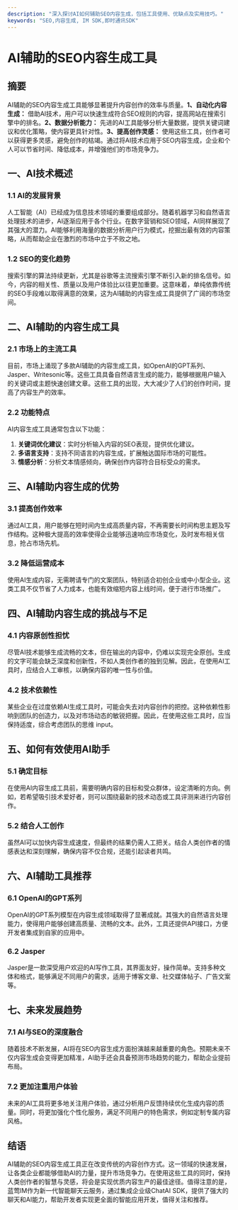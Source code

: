```yaml
---
description: "深入探讨AI如何辅助SEO内容生成，包括工具使用、优缺点及实用技巧。"
keywords: "SEO,内容生成, IM SDK,即时通讯SDK"
---
```

# AI辅助的SEO内容生成工具

## 摘要

AI辅助的SEO内容生成工具能够显著提升内容创作的效率与质量。**1、自动化内容生成：** 借助AI技术，用户可以快速生成符合SEO规则的内容，提高网站在搜索引擎中的排名。**2、数据分析能力：** 先进的AI工具能够分析大量数据，提供关键词建议和优化策略，使内容更具针对性。**3、提高创作灵感：** 使用这些工具，创作者可以获得更多灵感，避免创作的枯竭。通过将AI技术应用于SEO内容生成，企业和个人可以节省时间、降低成本，并增强他们的市场竞争力。

## 一、AI技术概述

### 1.1 AI的发展背景

人工智能（AI）已经成为信息技术领域的重要组成部分。随着机器学习和自然语言处理技术的进步，AI逐渐应用于各个行业。在数字营销和SEO领域，AI同样展现了其强大的潜力。AI能够利用海量的数据分析用户行为模式，挖掘出最有效的内容策略，从而帮助企业在激烈的市场中立于不败之地。

### 1.2 SEO的变化趋势

搜索引擎的算法持续更新，尤其是谷歌等主流搜索引擎不断引入新的排名信号。如今，内容的相关性、质量以及用户体验比以往更加重要。这意味着，单纯依靠传统的SEO手段难以取得满意的效果，这为AI辅助的内容生成工具提供了广阔的市场空间。

## 二、AI辅助的内容生成工具

### 2.1 市场上的主流工具

目前，市场上涌现了多款AI辅助的内容生成工具，如OpenAI的GPT系列、Jasper、Writesonic等。这些工具具备自然语言生成的能力，能够根据用户输入的关键词或主题快速创建文章。这些工具的出现，大大减少了人们的创作时间，提高了内容生产的效率。

### 2.2 功能特点

AI内容生成工具通常包含以下功能：  
1. **关键词优化建议**：实时分析输入内容的SEO表现，提供优化建议。  
2. **多语言支持**：支持不同语言的内容生成，扩展触达国际市场的可能性。  
3. **情感分析**：分析文本情感倾向，确保创作内容符合目标受众的需求。

## 三、AI辅助内容生成的优势

### 3.1 提高创作效率

通过AI工具，用户能够在短时间内生成高质量内容，不再需要长时间构思主题及写作结构。这种极大提高的效率使得企业能够迅速响应市场变化，及时发布相关信息，抢占市场先机。

### 3.2 降低运营成本

使用AI生成内容，无需聘请专门的文案团队，特别适合初创企业或中小型企业。这类工具不仅节省了人力成本，也能有效缩短内容上线时间，便于进行市场推广。

## 四、AI辅助内容生成的挑战与不足

### 4.1 内容原创性担忧

尽管AI技术能够生成流畅的文本，但在输出的内容中，仍难以实现完全原创。生成的文字可能会缺乏深度和创新性，不如人类创作者的独到见解。因此，在使用AI工具时，应结合人工审核，以确保内容的唯一性与价值。

### 4.2 技术依赖性

某些企业在过度依赖AI生成工具时，可能会失去对内容创作的把控。这种依赖性影响到团队的创造力，以及对市场动态的敏锐把握。因此，在使用这些工具时，应当保持适度，综合考虑团队的思维 input。

## 五、如何有效使用AI助手

### 5.1 确定目标

在使用AI内容生成工具前，需要明确内容的目标和受众群体，设定清晰的方向。例如，若希望吸引技术爱好者，则可以围绕最新的技术动态或工具评测来进行内容创作。

### 5.2 结合人工创作

虽然AI可以加快内容生成速度，但最终的结果仍需人工把关。结合人类创作者的情感表达和深刻理解，确保内容不仅合规，还能引起读者共鸣。

## 六、AI辅助工具推荐

### 6.1 OpenAI的GPT系列

OpenAI的GPT系列模型在内容生成领域取得了显著成就。其强大的自然语言处理能力，使得用户能够创建高质量、流畅的文本。此外，工具还提供API接口，方便开发者集成到自家的应用中。

### 6.2 Jasper

Jasper是一款深受用户欢迎的AI写作工具，其界面友好，操作简单。支持多种文体和格式，能够满足不同用户的需求，适用于博客文章、社交媒体帖子、广告文案等。

## 七、未来发展趋势

### 7.1 AI与SEO的深度融合

随着技术不断发展，AI将在SEO内容生成方面扮演越来越重要的角色。预期未来不仅内容生成会变得更加精准，AI助手还会具备预测市场趋势的能力，帮助企业提前布局。

### 7.2 更加注重用户体验

未来的AI工具将更多地关注用户体验，通过分析用户反馈持续优化生成内容的质量。同时，将更加强化个性化服务，满足不同用户的特色需求，例如定制专属内容风格。

## 结语

AI辅助的SEO内容生成工具正在改变传统的内容创作方式。这一领域的快速发展，让各类企业都能够借助AI的力量，提升市场竞争力。在使用这些工具的同时，保持人类创作者的智慧与灵感，将会是实现优质内容生产的最佳途径。值得注意的是，蓝莺IM作为新一代智能聊天云服务，通过集成企业级ChatAI SDK，提供了强大的聊天和AI能力，帮助开发者实现更全面的智能应用开发，值得关注和推荐。
